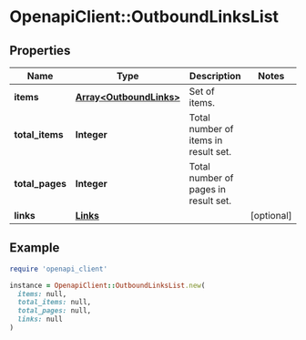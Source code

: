 # OpenapiClient::OutboundLinksList

## Properties

| Name | Type | Description | Notes |
| ---- | ---- | ----------- | ----- |
| **items** | [**Array&lt;OutboundLinks&gt;**](OutboundLinks.md) | Set of items. |  |
| **total_items** | **Integer** | Total number of items in result set. |  |
| **total_pages** | **Integer** | Total number of pages in result set. |  |
| **links** | [**Links**](Links.md) |  | [optional] |

## Example

```ruby
require 'openapi_client'

instance = OpenapiClient::OutboundLinksList.new(
  items: null,
  total_items: null,
  total_pages: null,
  links: null
)
```

